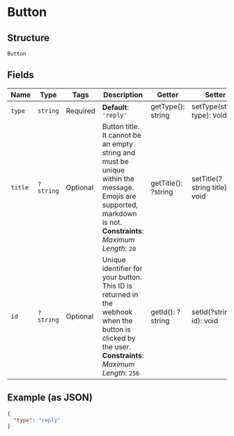 
# Button

## Structure

`Button`

## Fields

| Name | Type | Tags | Description | Getter | Setter |
|  --- | --- | --- | --- | --- | --- |
| `type` | `string` | Required | **Default**: `'reply'` | getType(): string | setType(string type): void |
| `title` | `?string` | Optional | Button title. It cannot be an empty string and must be unique within the message. Emojis are supported, markdown is not.<br>**Constraints**: *Maximum Length*: `20` | getTitle(): ?string | setTitle(?string title): void |
| `id` | `?string` | Optional | Unique identifier for your button. This ID is returned in the webhook when the button is clicked by the user.<br>**Constraints**: *Maximum Length*: `256` | getId(): ?string | setId(?string id): void |

## Example (as JSON)

```json
{
  "type": "reply"
}
```


